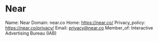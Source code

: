 
# Near

Name: Near
Domain: near.co
Home: https://near.co/
Privacy_policy: https://near.co/privacy/
Email: privacy@near.co
Member_of: Interactive Advertising Bureau (IAB)
